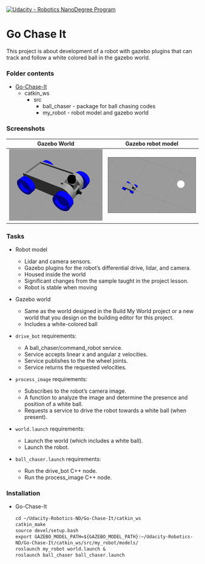 [![Udacity - Robotics NanoDegree Program](https://s3-us-west-1.amazonaws.com/udacity-robotics/Extra+Images/RoboND_flag.png)](https://www.udacity.com/robotics)

# Go Chase It 

This project is about development of a robot with gazebo plugins that can track and follow a white colored ball in the gazebo world. 

### Folder contents

* [Go-Chase-It](https://github.com/scifiswapnil/Udacity-Robotics-ND/tree/master/Go-Chase-It)
    * catkin_ws 
        * src 
            * ball_chaser - package for ball chasing codes
            * my_robot - robot model and gazebo world           
            
### Screenshots 

Gazebo World         |  Gazebo robot model
:-------------------------:|:-------------------------:
![](https://github.com/scifiswapnil/Udacity-Robotics-ND/blob/master/Go-Chase-It/pictures/robot1.png)  |  ![](https://github.com/scifiswapnil/Udacity-Robotics-ND/blob/master/Go-Chase-It/pictures/ball_follower.png)

### Tasks 

* Robot model 
    * Lidar and camera sensors.
    * Gazebo plugins for the robot’s differential drive, lidar, and camera.
    * Housed inside the world
    * Significant changes from the sample taught in the project lesson.
    * Robot is stable when moving

* Gazebo world
    * Same as the world designed in the Build My World project or a new world that you design on the building editor for this project.
    * Includes a white-colored ball

* `drive_bot` requirements:
    * A ball_chaser/command_robot service.
    * Service accepts linear x and angular z velocities.
    * Service publishes to the the wheel joints.
    * Service returns the requested velocities.

* `process_image` requirements:
    * Subscribes to the robot’s camera image.
    * A function to analyze the image and determine the presence and position of a white ball.
    * Requests a service to drive the robot towards a white ball (when present).


* `world.launch` requirements:
    * Launch the world (which includes a white ball).
    * Launch the robot.

* `ball_chaser.launch` requirements:
    * Run the drive_bot C++ node.
    * Run the process_image C++ node.

### Installation 

* Go-Chase-It
    ```
    cd ~/Udacity-Robotics-ND/Go-Chase-It/catkin_ws
    catkin_make
    source devel/setup.bash
    export GAZEBO_MODEL_PATH=${GAZEBO_MODEL_PATH}:~/Udacity-Robotics-ND/Go-Chase-It/catkin_ws/src/my_robot/models/
    roslaunch my_robot world.launch &
    roslaunch ball_chaser ball_chaser.launch
    ```